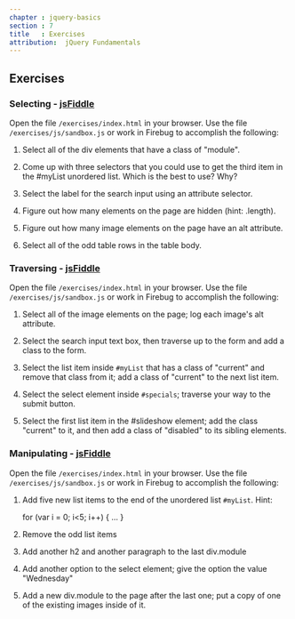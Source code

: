 ```yaml
---
chapter : jquery-basics
section : 7
title   : Exercises
attribution:  jQuery Fundamentals
---
```

## Exercises

### Selecting - [jsFiddle](http://jsfiddle.net/gh/get/jquery/edge/mklabs/web-learn-jquery-com/tree/fiddles/code/fiddles/selecting/)

Open the file `/exercises/index.html` in your browser. 
Use the file `/exercises/js/sandbox.js` or work in Firebug to accomplish the following:

1.	Select all of the div elements that have a class of "module".

2.	Come up with three selectors that you could use to get the third item in the #myList unordered list. Which is the best to use? Why?

3.	Select the label for the search input using an attribute selector.

4.	Figure out how many elements on the page are hidden (hint: .length).

5.	Figure out how many image elements on the page have an alt attribute.

6.	Select all of the odd table rows in the table body.

### Traversing - [jsFiddle](http://jsfiddle.net/gh/get/jquery/edge/mklabs/web-learn-jquery-com/tree/fiddles/code/fiddles/traversing/)

Open the file `/exercises/index.html` in your browser. Use the file `/exercises/js/sandbox.js` or work in Firebug to accomplish the following:

1.	Select all of the image elements on the page; log each image's alt attribute.

2.	Select the search input text box, then traverse up to the form and add a class to the form.

3.	Select the list item inside `#myList` that has a class of "current" and remove that class from it; add a class of "current" to the next list item.

4.	Select the select element inside `#specials`; traverse your way to the submit button.

5.	Select the first list item in the #slideshow element; add the class "current" to it, and then add a class of "disabled" to its sibling elements.

### Manipulating - [jsFiddle](http://jsfiddle.net/gh/get/jquery/edge/mklabs/web-learn-jquery-com/tree/fiddles/code/fiddles/manipulating/)

Open the file `/exercises/index.html` in your browser. Use the file `/exercises/js/sandbox.js` or work in Firebug to accomplish the following:

1.	Add five new list items to the end of the unordered list `#myList`. Hint:

    for (var i = 0; i&lt;5; i++) { ... }

2.	Remove the odd list items

3. 	Add another h2 and another paragraph to the last div.module

4.	Add another option to the select element; give the option the value "Wednesday"

5.	Add a new div.module to the page after the last one; put a copy of one of the existing images inside of it.